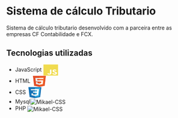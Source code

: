 # Sistema de cálculo Tributario

Sistema de cálculo tributario desenvolvido com a parceira entre as empresas CF Contabilidade e FCX. 

## Tecnologias utilizadas  

 * JavaScript <img align="center" alt="Mikael-Js" height="30" width="40" src="https://raw.githubusercontent.com/devicons/devicon/master/icons/javascript/javascript-plain.svg">
 * HTML <img align="center" alt="Mikael-HTML" height="30" width="40" src="https://raw.githubusercontent.com/devicons/devicon/master/icons/html5/html5-original.svg">
 * CSS <img align="center" alt="Mikael-CSS" height="30" width="40" src="https://raw.githubusercontent.com/devicons/devicon/master/icons/css3/css3-original.svg">  
 * Mysql<img align="center" alt="Mikael-CSS" height="30" width="40" src="https://cdn.jsdelivr.net/gh/devicons/devicon/icons/mysql/mysql-plain.svg">
 * PHP <img align="center" alt="Mikael-CSS" height="30" width="40" src="https://cdn.jsdelivr.net/gh/devicons/devicon/icons/php/php-original.svg">
